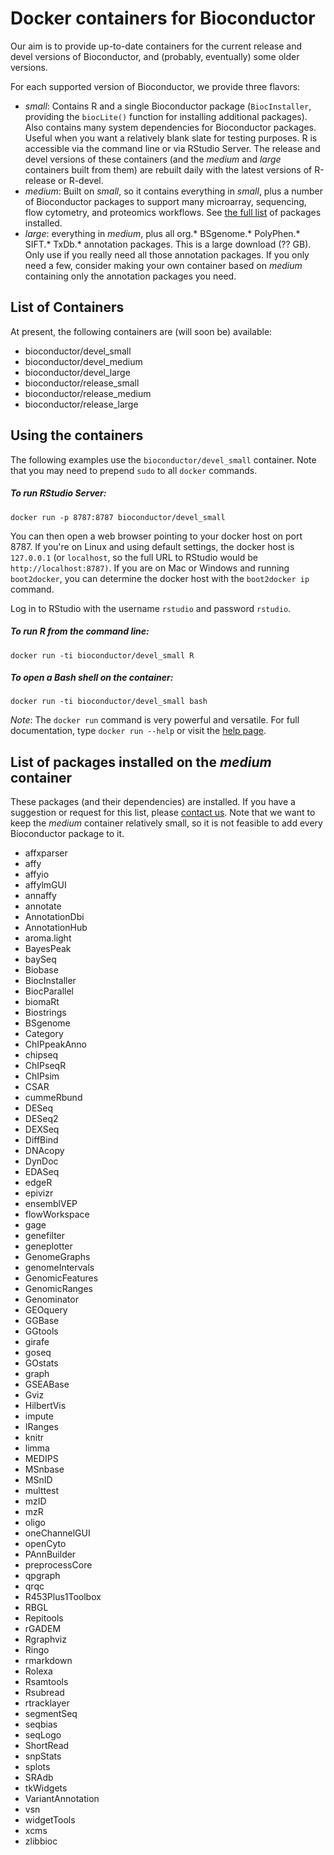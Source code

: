 # Docker containers for Bioconductor

Our aim is to provide up-to-date containers for the current 
release and devel versions of Bioconductor, and (probably, eventually)
some older versions.

For each supported version of Bioconductor, we provide three
flavors:

* *small*: Contains R and a single Bioconductor package (`BiocInstaller`,
  providing the `biocLite()` function for installing additional
  packages).
  Also contains many system dependencies for Bioconductor packages.
  Useful when you want a relatively blank slate for testing purposes. 
  R is accessible via the command line or via RStudio Server.
  The release and devel versions of these containers (and the 
  *medium* and *large* containers built from them) are rebuilt
  daily with the latest versions of R-release or R-devel.
* *medium*: Built on *small*, so it contains everything in *small*, plus
  a number of Bioconductor packages to support many microarray, sequencing,
  flow cytometry, and proteomics workflows. See [the full list](#the-full-list)
  of packages installed.
* *large*: everything in *medium*, plus all 
  org.\* BSgenome.\* PolyPhen.\* SIFT.\* TxDb.\* annotation packages.
  This is a large download (?? GB). Only use if you really
  need all those annotation packages. If you only need
  a few, consider making your own container based on
  *medium* containing only the annotation packages
  you need.

## List of Containers

At present, the following containers <strikethrough>are</strikethrough>
(will soon be) available:

* bioconductor/devel_small
* bioconductor/devel_medium
* bioconductor/devel_large
* bioconductor/release_small
* bioconductor/release_medium
* bioconductor/release_large

## Using the containers

The following examples use the `bioconductor/devel_small` container.
Note that you may need to prepend `sudo` to all `docker` commands.

##### To run RStudio Server:

    docker run -p 8787:8787 bioconductor/devel_small

You can then open a web browser pointing to your docker host on port 8787.
If you're on Linux and using default settings, the docker host is
`127.0.0.1` (or `localhost`, so the full URL to RStudio would be
`http://localhost:8787)`. If you are on Mac or Windows and running
`boot2docker`, you can determine the docker host with the
`boot2docker ip` command.

Log in to RStudio with the username `rstudio` and password `rstudio`.

##### To run R from the command line:

    docker run -ti bioconductor/devel_small R

##### To open a Bash shell on the container:

    docker run -ti bioconductor/devel_small bash

*Note*: The `docker run` command is very powerful and versatile. 
For full documentation, type `docker run --help` or visit
the [help page](https://docs.docker.com/reference/run/).

<a name="the-full-list"></a>
## List of packages installed on the *medium* container

These packages (and their dependencies) are installed.
If you have a suggestion or request for this list, please
[contact us](http://www.bioconductor.org/help/support/).
Note that we want to keep the *medium* container relatively
small, so it is not feasible to add every Bioconductor package to it.

* affxparser
* affy
* affyio
* affylmGUI
* annaffy
* annotate
* AnnotationDbi
* AnnotationHub
* aroma.light
* BayesPeak
* baySeq
* Biobase
* BiocInstaller
* BiocParallel
* biomaRt
* Biostrings
* BSgenome
* Category
* ChIPpeakAnno
* chipseq
* ChIPseqR
* ChIPsim
* CSAR
* cummeRbund
* DESeq
* DESeq2
* DEXSeq
* DiffBind
* DNAcopy
* DynDoc
* EDASeq
* edgeR
* epivizr
* ensemblVEP
* flowWorkspace
* gage
* genefilter
* geneplotter
* GenomeGraphs
* genomeIntervals
* GenomicFeatures
* GenomicRanges
* Genominator
* GEOquery
* GGBase
* GGtools
* girafe
* goseq
* GOstats
* graph
* GSEABase
* Gviz
* HilbertVis
* impute
* IRanges
* knitr
* limma
* MEDIPS
* MSnbase
* MSnID
* multtest
* mzID
* mzR
* oligo
* oneChannelGUI
* openCyto
* PAnnBuilder
* preprocessCore
* qpgraph
* qrqc
* R453Plus1Toolbox
* RBGL
* Repitools
* rGADEM
* Rgraphviz
* Ringo
* rmarkdown
* Rolexa
* Rsamtools
* Rsubread
* rtracklayer
* segmentSeq
* seqbias
* seqLogo
* ShortRead
* snpStats
* splots
* SRAdb
* tkWidgets
* VariantAnnotation
* vsn
* widgetTools
* xcms
* zlibbioc
